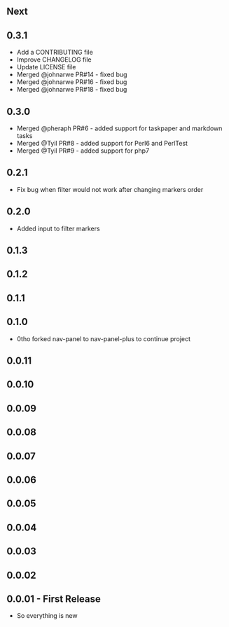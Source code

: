 ## Next

## 0.3.1
* Add a CONTRIBUTING file
* Improve CHANGELOG file
* Update LICENSE file
* Merged @johnarwe PR#14 - fixed bug
* Merged @johnarwe PR#16 - fixed bug
* Merged @johnarwe PR#18 - fixed bug

## 0.3.0
* Merged @pheraph PR#6 - added support for taskpaper and markdown tasks
* Merged @Tyil PR#8 - added support for Perl6 and PerlTest
* Merged @Tyil PR#9 - added support for php7

## 0.2.1
* Fix bug when filter would not work after changing markers order

## 0.2.0
* Added input to filter markers

## 0.1.3

## 0.1.2

## 0.1.1

## 0.1.0
* 0tho forked nav-panel to nav-panel-plus to continue project

## 0.0.11
## 0.0.10
## 0.0.09
## 0.0.08
## 0.0.07
## 0.0.06
## 0.0.05
## 0.0.04
## 0.0.03
## 0.0.02
## 0.0.01 - First Release
* So everything is new
